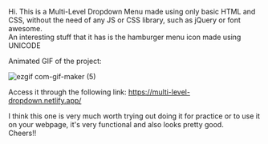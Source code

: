 Hi. This is a Multi-Level Dropdown Menu made using only basic HTML and CSS, without the need of any JS or CSS library, such as jQuery or font awesome.<br>
An interesting stuff that it has is the hamburger menu icon made using UNICODE <br>

Animated GIF of the project:

![ezgif com-gif-maker (5)](https://user-images.githubusercontent.com/84105396/152087094-1fcc08bd-e3a4-4613-8fdf-ba1afc83721d.gif)

Access it through the following link: https://multi-level-dropdown.netlify.app/ <br>

I think this one is very much worth trying out doing it for practice or to use it on your webpage, it's very functional and also looks pretty good.<br>
Cheers!!
